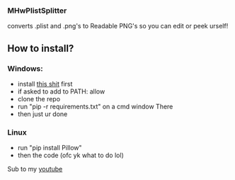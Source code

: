 ### MHwPlistSplitter
converts .plist and .png's to Readable PNG's so you can edit or peek urself!

## How to install?
### Windows:
- install [this shit](https://apps.microsoft.com/detail/9nq7512cxl7t) first
- if asked to add to PATH: allow
- clone the repo
- run "pip -r requirements.txt" on a cmd window There
- then just ur done
### Linux
- run "pip install Pillow"
- then the code (ofc yk what to do lol)


Sub to my [youtube](https://youtube.com/@MalikHw47)
